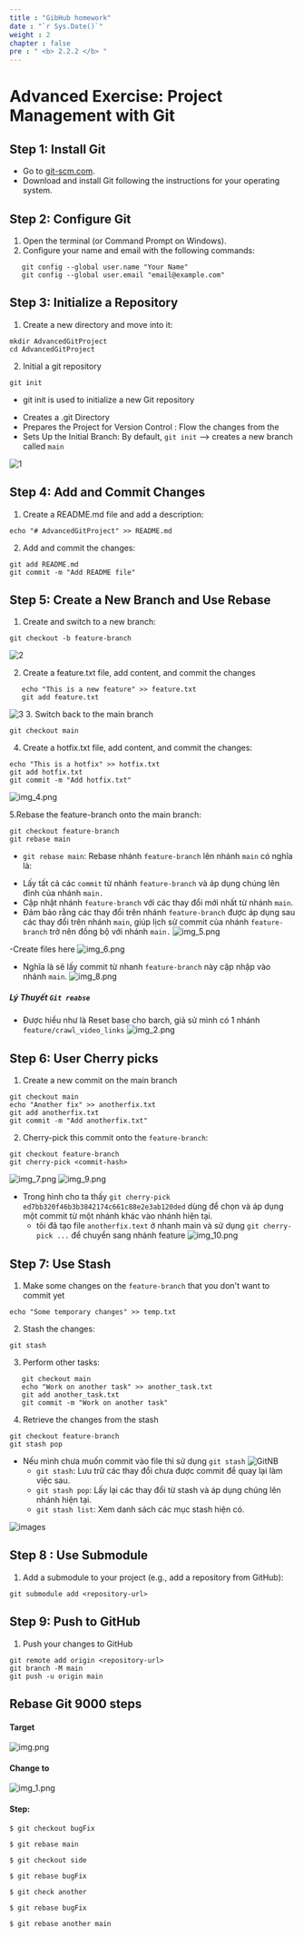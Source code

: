 ```yaml
---
title : "GibHub homework"
date : "`r Sys.Date()`"
weight : 2
chapter : false
pre : " <b> 2.2.2 </b> "
---
```


# Advanced Exercise: Project Management with Git

## Step 1: Install Git
- Go to [git-scm.com](https://git-scm.com/).
- Download and install Git following the instructions for your operating system.

## Step 2: Configure Git
1. Open the terminal (or Command Prompt on Windows).
2. Configure your name and email with the following commands:

```shell
   git config --global user.name "Your Name"
   git config --global user.email "email@example.com"
   ``` 
## Step 3: Initialize a Repository
1. Create a new directory and move into it:
```shell
mkdir AdvancedGitProject
cd AdvancedGitProject
```

2. Initial a git repository 
```shell
git init
```
- git init is used to initialize a new Git repository 
+ Creates a .git Directory
+ Prepares the Project for Version Control : Flow the changes from the 
+ Sets Up the Initial Branch: By default, `git init` --> creates a new branch called `main`

![1](/thanhvivuu.github.io/images/images/1.png?raw=true)
 
## Step 4: Add and Commit Changes 
1. Create a README.md file and add a description:
```shell
echo "# AdvancedGitProject" >> README.md
```
2. Add and commit the changes:
```shell
git add README.md
git commit -m "Add README file"
```

## Step 5: Create a New Branch and Use Rebase
1. Create and switch to a new branch:
```shell
git checkout -b feature-branch
```
![2](/thanhvivuu.github.io/images/images/2.png?raw=true)

2. Create a feature.txt file, add content, and commit the changes
```shell 
   echo "This is a new feature" >> feature.txt
   git add feature.txt
```
![3](/thanhvivuu.github.io/images/images/3.png?raw=true)
3. Switch back to the main branch
```shell
git checkout main
```

4. Create a hotfix.txt file, add content, and commit the changes:
```shell
echo "This is a hotfix" >> hotfix.txt
git add hotfix.txt
git commit -m "Add hotfix.txt"
```
![img_4.png](/thanhvivuu.github.io/images/images/4.png?raw=true)

5.Rebase the feature-branch onto the main branch:
```shell
git checkout feature-branch
git rebase main

```
- `git rebase main`: Rebase nhánh `feature-branch` lên nhánh `main` có nghĩa là:
+ Lấy tất cả các `commit` từ nhánh `feature-branch` và áp dụng chúng lên đỉnh của nhánh `main.`
+ Cập nhật nhánh `feature-branch` với các thay đổi mới nhất từ nhánh `main`.
+ Đảm bảo rằng các thay đổi trên nhánh `feature-branch` được áp dụng sau các thay đổi trên nhánh `main`, giúp lịch sử commit của nhánh `feature-branch` trở nên đồng bộ với nhánh `main.`
![img_5.png](/thanhvivuu.github.io/images/images/5.png?raw=true)

-Create files here 
![img_6.png](/thanhvivuu.github.io/images/images/6.png?raw=true)

- Nghĩa là sẽ lấy commit từ nhanh  `feature-branch` này cập nhập vào nhánh `main`.
![img_8.png](/thanhvivuu.github.io/images/images/8.png?raw=true)

##### Lý Thuyết `Git reabse`
- Được hiểu như là Reset base cho barch, giả sử mình có 1 nhánh `feature/crawl_video_links`
![img_2.png](img_2.png)


## Step 6: User Cherry picks 
1. Create a new commit on the main branch
```shell
git checkout main
echo "Another fix" >> anotherfix.txt
git add anotherfix.txt
git commit -m "Add anotherfix.txt"
```
2. Cherry-pick this commit onto the `feature-branch`: 
```shell
git checkout feature-branch
git cherry-pick <commit-hash>
```
![img_7.png](/thanhvivuu.github.io/images/images/7.png?raw=true)
![img_9.png](/thanhvivuu.github.io/images/images/9.png?raw=true)

- Trong hình cho ta thấy `git cherry-pick ed7bb320f46b3b3842174c661c88e2e3ab120ded`  dùng để chọn và áp dụng một commit từ một nhánh khác vào nhánh hiện tại.
  - tôi đã tạo file `anotherfix.text` ở nhanh main và sử dụng `git cherry-pick ...` để chuyển sang nhánh feature 
![img_10.png](/thanhvivuu.github.io/images/images/10.png?raw=true)


## Step 7: Use Stash
1. Make some changes on the `feature-branch` that you don't want to commit yet
```shell
echo "Some temporary changes" >> temp.txt
```
2. Stash the changes:
```shell
git stash
```
3. Perform other tasks:
```shell 
   git checkout main
   echo "Work on another task" >> another_task.txt
   git add another_task.txt
   git commit -m "Work on another task"
```
4. Retrieve the changes from the stash
```shell
git checkout feature-branch
git stash pop
```
- Nếu mình chưa muốn commit vào file thì sử dụng `git stash`
![GitNB](/thanhvivuu.github.io/images/images/11.png?raw=true)
  + `git stash`: Lưu trữ các thay đổi chưa được commit để quay lại làm việc sau.
  + `git stash pop`: Lấy lại các thay đổi từ stash và áp dụng chúng lên nhánh hiện tại.
  + `git stash list`: Xem danh sách các mục stash hiện có.

![images](/thanhvivuu.github.io/images/images/12.png?raw=true)

## Step 8 : Use Submodule
1. Add a submodule to your project (e.g., add a repository from GitHub):
 ```shell
git submodule add <repository-url>
```

## Step 9: Push to GitHub
1. Push your changes to GitHub
```shell
git remote add origin <repository-url>
git branch -M main
git push -u origin main
```

## Rebase Git 9000 steps 
#### Target 
![img.png](img.png)

#### Change to  
![img_1.png](img_1.png)

#### Step:
```shell
$ git checkout bugFix 

$ git rebase main

$ git checkout side

$ git rebase bugFix

$ git check another

$ git rebase bugFix

$ git rebase another main 
```










 
